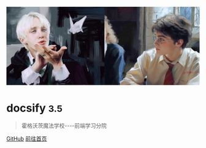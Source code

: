 <!-- _coverpage.md -->

![logo](mf.png)

# docsify <small>3.5</small>

> 霍格沃茨魔法学校----前端学习分院

<!-- - 简单、轻便 (压缩后 ~21kB)
- 无需生成 html 文件
- 众多主题 -->  

<!-- 背景图片 -->
<!-- ![Background](33.png) -->

[GitHub](https://github.com/docsifyjs/docsify/)
[前往首页](README)

<!-- 背景色 -->
<!-- ![color](#f0f0f0) -->